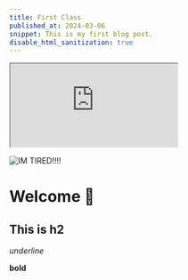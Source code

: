 ```yaml
---
title: First Class
published_at: 2024-03-06
snippet: This is my first blog post.
disable_html_sanitization: true
---
```

<iframe src="https://editor.p5js.org/xaviercox1/full/xbgMQaOkS"></iframe>

![IM TIRED!!!!](/0603/homeless-man-sleeping-on-street-silhouette-vector-36153104.jpg)

# Welcome 🤗

## This is h2

_underline_

**bold**
